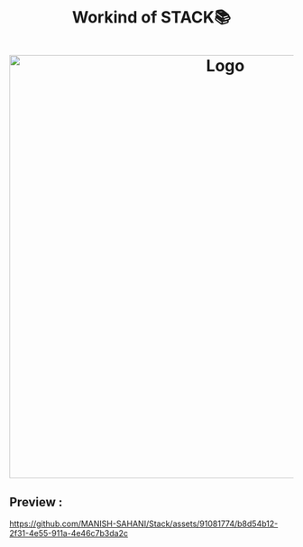 
<h1 align="center" >Workind of STACK📚</h1>


<h1 align="center" ><img src="https://github.com/MANISH-SAHANI/Stack/assets/91081774/218ec371-7a21-4cdf-a4a9-0e601e285926" alt="Logo" width="750" /></h1>


<h2>Preview :  </h2> 

https://github.com/MANISH-SAHANI/Stack/assets/91081774/b8d54b12-2f31-4e55-911a-4e46c7b3da2c
